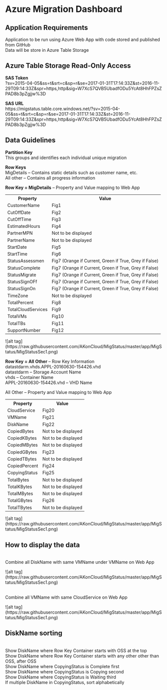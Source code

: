 <h1>Azure Migration Dashboard</h1>
<h2>Application Requirements</h2>
Application to be run using Azure Web App with code stored and published from GitHub
<br>Data will be store in Azure Table Storage
<h2>Azure Table Storage Read-Only Access</h2>
<b>SAS Token</b>
<br>?sv=2015-04-05&ss=t&srt=c&sp=r&se=2017-01-31T17:14:33Z&st=2016-11-29T09:14:33Z&spr=https,http&sig=W7XcS7QVB5UbadfODu5YcAt8HhFPZsZPAD8b3pZgjjw%3D
<p><b>SAS URL</b>
<br>https://migstatus.table.core.windows.net/?sv=2015-04-05&ss=t&srt=c&sp=r&se=2017-01-31T17:14:33Z&st=2016-11-29T09:14:33Z&spr=https,http&sig=W7XcS7QVB5UbadfODu5YcAt8HhFPZsZPAD8b3pZgjjw%3D
<h2>Data Guidelines</h2>
<b>Partition Key</b>
<br>This groups and identifies each individual unique migration
<p><b>Row Keys</b>
<br>MigDetails – Contains static details such as customer name, etc.
<br>All other – Contains all progress information
<p><b>Row Key = MigDetails</b> – Property and Value mapping to Web App
<table>
  <tr>
    <th>Property</th>
    <th>Value</th> 
  </tr>
  <tr>
    <td>CustomerName</td>
    <td>Fig1</td> 
  </tr>
  <tr>
    <td>CutOffDate</td>
    <td>Fig2</td> 
  </tr>
    <tr>
    <td>CutOffTime</td>
    <td>Fig3</td> 
  </tr>
      <tr>
    <td>EstimatedHours</td>
    <td>Fig4</td> 
  </tr>
      <tr>
    <td>PartnerMPN</td>
    <td>Not to be displayed</td> 
  </tr>
      <tr>
    <td>PartnerName</td>
    <td>Not to be displayed</td> 
  </tr>
      <tr>
    <td>StartDate</td>
    <td>Fig5</td> 
  </tr>
      <tr>
    <td>StartTime</td>
    <td>Fig6</td> 
  </tr>
      <tr>
    <td>StatusAssessmen</td>
    <td>Fig7 (Orange if Current, Green if True, Grey if False)</td> 
  </tr>
      <tr>
    <td>StatusComplete</td>
    <td>Fig7 (Orange if Current, Green if True, Grey if False)</td> 
  </tr>
      <tr>
    <td>StatusMigrate</td>
    <td>Fig7 (Orange if Current, Green if True, Grey if False)</td> 
  </tr>
      <tr>
    <td>StatusSignOFf</td>
    <td>Fig7 (Orange if Current, Green if True, Grey if False)</td> 
  </tr>
      <tr>
    <td>StatusSignOn</td>
    <td>Fig7 (Orange if Current, Green if True, Grey if False)</td> 
  </tr>
      <tr>
    <td>TimeZone</td>
    <td>Not to be displayed</td> 
  </tr>
      <tr>
    <td>TotalPercent</td>
    <td>Fig8</td> 
  </tr>
        <tr>
    <td>TotalCloudServices</td>
    <td>Fig9</td> 
  </tr>
        <tr>
    <td>TotalVMs</td>
    <td>Fig10</td> 
  </tr>
        <tr>
    <td>TotalTBs</td>
    <td>Fig11</td> 
  </tr>
          <tr>
    <td>SupportNumber</td>
    <td>Fig12</td> 
  </tr>
</table>

<p><p>![alt tag](https://raw.githubusercontent.com/AKonCloud/MigStatus/master/app/MigStatus/MigStatusSec1.png)
<p><b>Row Key = All Other</b> – Row Key Information
<br>datastdarm.vhds.APPL-20160630-154426.vhd
<br>datastdarm – Storage Account Name
<br>vhds – Container Name
<br>APPL-20160630-154426.vhd – VHD Name
<p>All Other – Property and Value mapping to Web App
<table>
  <tr>
    <th>Property</th>
    <th>Value</th> 
  </tr>
      <tr>
    <td>CloudService</td>
    <td>Fig20</td> 
  </tr>
        <tr>
    <td>VMName</td>
    <td>Fig21</td> 
  </tr>
        <tr>
    <td>DiskName</td>
    <td>Fig22</td> 
  </tr>
        <tr>
    <td>CopiedBytes</td>
    <td>Not to be displayed</td> 
  </tr>
        <tr>
    <td>CopiedKBytes</td>
    <td>Not to be displayed</td> 
  </tr>
        <tr>
    <td>CopiedMBytes</td>
    <td>Not to be displayed</td> 
  </tr>
        <tr>
    <td>CopiedGBytes</td>
    <td>Fig23</td> 
  </tr>
        <tr>
    <td>CopiedTBytes</td>
    <td>Not to be displayed</td> 
  </tr>
        <tr>
    <td>CopiedPercent</td>
    <td>Fig24</td> 
  </tr>
        <tr>
    <td>CopyingStatus</td>
    <td>Fig25</td> 
  </tr>
        <tr>
    <td>TotalBytes</td>
    <td>Not to be displayed</td> 
  </tr>
        <tr>
    <td>TotalKBytes</td>
    <td>Not to be displayed</td> 
  </tr>
        <tr>
    <td>TotalMBytes</td>
    <td>Not to be displayed</td> 
  </tr>
        <tr>
    <td>TotalGBytes</td>
    <td>Fig26</td> 
  </tr>
        <tr>
    <td>TotalTBytes</td>
    <td>Not to be displayed</td> 
  </tr>
  </table>
<p>![alt tag](https://raw.githubusercontent.com/AKonCloud/MigStatus/master/app/MigStatus/MigStatusSec1.png)
<h2>How to display the data</h2>
<br>Combine all DiskName with same VMName under VMName on Web App

<p>![alt tag](https://raw.githubusercontent.com/AKonCloud/MigStatus/master/app/MigStatus/MigStatusSec1.png)

<br>Combine all VMName with same CloudService on Web App

<p>![alt tag](https://raw.githubusercontent.com/AKonCloud/MigStatus/master/app/MigStatus/MigStatusSec1.png)

<h2>DiskName sorting</h2>
<br>Show DiskName where Row Key Container starts with OSS at the top
<br>Show DiskName where Row Key Container starts with any other other than OSS, after OSS
<br>Show DiskName where CopyingStatus is Complete first
<br>Show DiskName where CopyingStatus is Copying second
<br>Show DiskName where CopyingStatus is Waiting third
<br>If multiple DiskName in CopyingStatus, sort alphabetically
